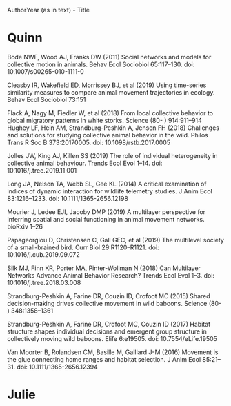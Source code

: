 AuthorYear (as in text) - Title


# Quinn

Bode NWF, Wood AJ, Franks DW (2011) Social networks and models for collective motion in animals. Behav Ecol Sociobiol 65:117–130. doi: 10.1007/s00265-010-1111-0

Cleasby IR, Wakefield ED, Morrissey BJ, et al (2019) Using time-series similarity measures to compare animal movement trajectories in ecology. Behav Ecol Sociobiol 73:151

Flack A, Nagy M, Fiedler W, et al (2018) From local collective behavior to global migratory patterns in white storks. Science (80- ) 914:911–914
Hughey LF, Hein AM, Strandburg-Peshkin A, Jensen FH (2018) Challenges and solutions for studying collective animal behavior in the wild. Philos Trans R Soc B 373:20170005. doi: 10.1098/rstb.2017.0005

Jolles JW, King AJ, Killen SS (2019) The role of individual heterogeneity in collective animal behaviour. Trends Ecol Evol 1–14. doi: 10.1016/j.tree.2019.11.001

Long JA, Nelson TA, Webb SL, Gee KL (2014) A critical examination of indices of dynamic interaction for wildlife telemetry studies. J Anim Ecol 83:1216–1233. doi: 10.1111/1365-2656.12198

Mourier J, Ledee EJI, Jacoby DMP (2019) A multilayer perspective for inferring spatial and social functioning in animal movement networks. bioRxiv 1–26

Papageorgiou D, Christensen C, Gall GEC, et al (2019) The multilevel society of a small-brained bird. Curr Biol 29:R1120–R1121. doi: 10.1016/j.cub.2019.09.072

Silk MJ, Finn KR, Porter MA, Pinter-Wollman N (2018) Can Multilayer Networks Advance Animal Behavior Research? Trends Ecol Evol 1–3. doi: 10.1016/j.tree.2018.03.008

Strandburg-Peshkin A, Farine DR, Couzin ID, Crofoot MC (2015) Shared decision-making drives collective movement in wild baboons. Science (80- ) 348:1358–1361

Strandburg-Peshkin A, Farine DR, Crofoot MC, Couzin ID (2017) Habitat structure shapes individual decisions and emergent group structure in collectively moving wild baboons. Elife 6:e19505. doi: 10.7554/eLife.19505

Van Moorter B, Rolandsen CM, Basille M, Gaillard J-M (2016) Movement is the glue connecting home ranges and habitat selection. J Anim Ecol 85:21–31. doi: 10.1111/1365-2656.12394





# Julie
